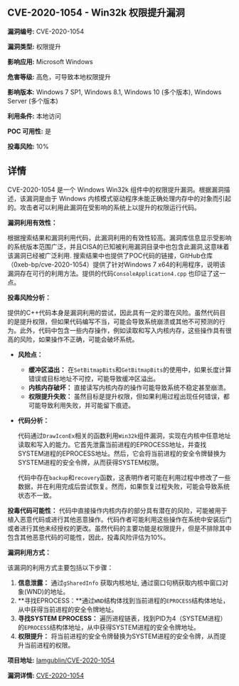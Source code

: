 ## CVE-2020-1054 - Win32k 权限提升漏洞

**漏洞编号:** CVE-2020-1054

**漏洞类型:** 权限提升

**影响应用:** Microsoft Windows

**危害等级:** 高危，可导致本地权限提升

**影响版本:** Windows 7 SP1, Windows 8.1, Windows 10 (多个版本), Windows Server (多个版本)

**利用条件:** 本地访问

**POC 可用性:** 是

**投毒风险:** 10%

## 详情

CVE-2020-1054 是一个 Windows Win32k 组件中的权限提升漏洞。根据漏洞描述，该漏洞是由于 Windows 内核模式驱动程序未能正确处理内存中的对象而引起的。攻击者可以利用此漏洞在受影响的系统上以提升的权限运行代码。

**漏洞利用有效性：**

根据搜索结果和漏洞利用代码，此漏洞利用的有效性较高。漏洞库信息显示受影响的系统版本范围广泛，并且CISA的已知被利用漏洞目录中也包含此漏洞,这意味着该漏洞已经被广泛利用. 搜索结果中也提供了POC代码的链接，GitHub仓库（0xeb-bp/cve-2020-1054）提供了针对Windows 7 x64的利用程序，说明该漏洞存在可行的利用方法。提供的代码`ConsoleApplication4.cpp` 也印证了这一点。

**投毒风险分析：**

提供的C++代码本身是漏洞利用的尝试，因此具有一定的潜在风险。虽然代码目的是提升权限，但如果代码编写不当，可能会导致系统崩溃或其他不可预测的行为。此外，代码中包含一些内存操作，例如读取和写入内核内存，这些操作具有很高的风险，如果操作不正确，可能会破坏系统。

*   **风险点：**
    *   **缓冲区溢出：** 在`SetBitmapBits`和`GetBitmapBits`的使用中，如果长度计算错误或目标地址不可控，可能导致缓冲区溢出。
    *   **内核内存破坏：** 直接读写内核内存的操作可能导致系统不稳定甚至崩溃。
    *   **权限提升失败：** 虽然目标是提升权限，但如果利用过程出现任何错误，都可能导致利用失败，并可能留下痕迹。

*   **代码分析：**

    代码通过`DrawIconEx`相关的函数利用`Win32k`组件漏洞，实现在内核中任意地址读取和写入的能力。它首先泄露当前进程的EPROCESS地址，并查找SYSTEM进程的EPROCESS地址。然后，它会将当前进程的安全令牌替换为SYSTEM进程的安全令牌，从而获得SYSTEM权限。

    代码中存在`backup`和`recovery`函数，这表明作者可能在利用过程中修改了一些数据，并在利用完成后尝试恢复。然而，如果恢复过程失败，可能会导致系统状态不一致。

   **投毒代码可能性：** 代码中直接操作内核内存的部分具有潜在的风险，可能被用于植入恶意代码或进行其他恶意操作。代码作者可能利用这些操作在系统中安装后门或者进行其他未经授权的更改。虽然代码的主要功能是权限提升，但是不排除其中包含其他恶意代码的可能性，因此，投毒风险评估为10%。

**漏洞利用方式：**

该漏洞的利用方式主要包括以下步骤：

1.  **信息泄露：** 通过`gSharedInfo` 获取内核地址, 通过窗口句柄获取内核中窗口对象(WND)的地址。
2.  **寻找EPROCESS：**通过`WND`结构体找到当前进程的`EPROCESS`结构体地址，从中获得当前进程的安全令牌地址。
3.  **寻找SYSTEM EPROCESS：** 遍历进程链表，找到PID为4（SYSTEM进程）的`EPROCESS`结构体地址，从中获得SYSTEM进程的安全令牌地址。
4.  **权限提升：** 将当前进程的安全令牌替换为SYSTEM进程的安全令牌，从而提升当前进程的权限。

**项目地址:** [Iamgublin/CVE-2020-1054](https://github.com/Iamgublin/CVE-2020-1054)

**漏洞详情:** [CVE-2020-1054](https://nvd.nist.gov/vuln/detail/CVE-2020-1054)
